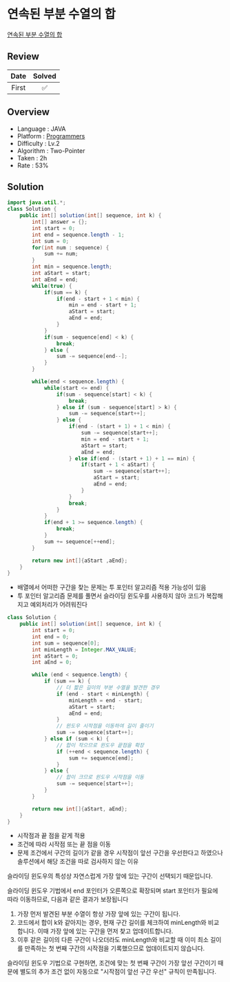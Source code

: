 # 연속된 부분 수열의 합

[연속된 부분 수열의 합](https://school.programmers.co.kr/learn/courses/30/lessons/178870)

## Review

| Date  | Solved |
| :---: | :----: |
| First |   ✅   |

## Overview

- Language : JAVA
- Platform : [Programmers](https://school.programmers.co.kr/learn/challenges)
- Difficulty : Lv.2
- Algorithm : Two-Pointer
- Taken : 2h
- Rate : 53%

## Solution

```JAVA
import java.util.*;
class Solution {
    public int[] solution(int[] sequence, int k) {
        int[] answer = {};
        int start = 0;
        int end = sequence.length - 1;
        int sum = 0;
        for(int num : sequence) {
            sum += num;
        }
        int min = sequence.length;
        int aStart = start;
        int aEnd = end;
        while(true) {
            if(sum == k) {
                if(end - start + 1 < min) {
                    min = end - start + 1;
                    aStart = start;
                    aEnd = end;
                }
            }
            if(sum - sequence[end] < k) {
                break;
            } else {
                sum -= sequence[end--];
            }
        }

        while(end < sequence.length) {
            while(start <= end) {
                if(sum - sequence[start] < k) {
                    break;
                } else if (sum - sequence[start] > k) {
                    sum -= sequence[start++];
                } else {
                    if(end - (start + 1) + 1 < min) {
                        sum -= sequence[start++];
                        min = end - start + 1;
                        aStart = start;
                        aEnd = end;
                    } else if(end - (start + 1) + 1 == min) {
                        if(start + 1 < aStart) {
                            sum -= sequence[start++];
                            aStart = start;
                            aEnd = end;
                        }
                    }
                    break;
                }
            }
            if(end + 1 >= sequence.length) {
                break;
            }
            sum += sequence[++end];
        }

        return new int[]{aStart ,aEnd};
    }
}
```

- 배열에서 어떠한 구간을 찾는 문제는 투 포인터 알고리즘 적용 가능성이 있음
- 투 포인터 알고리즘 문제를 풀면서 슬라이딩 윈도우를 사용하지 않아 코드가 복잡해지고 예외처리가 어려워진다

```JAVA
class Solution {
    public int[] solution(int[] sequence, int k) {
        int start = 0;
        int end = 0;
        int sum = sequence[0];
        int minLength = Integer.MAX_VALUE;
        int aStart = 0;
        int aEnd = 0;

        while (end < sequence.length) {
            if (sum == k) {
                // 더 짧은 길이의 부분 수열을 발견한 경우
                if (end - start < minLength) {
                    minLength = end - start;
                    aStart = start;
                    aEnd = end;
                }
                // 윈도우 시작점을 이동하여 길이 줄이기
                sum -= sequence[start++];
            } else if (sum < k) {
                // 합이 작으므로 윈도우 끝점을 확장
                if (++end < sequence.length) {
                    sum += sequence[end];
                }
            } else {
                // 합이 크므로 윈도우 시작점을 이동
                sum -= sequence[start++];
            }
        }

        return new int[]{aStart, aEnd};
    }
}

```

- 시작점과 끝 점을 같게 적용
- 조건에 따라 시작점 또는 끝 점을 이동
- 문제 조건에서 구간의 길이가 같을 경우 시작점이 앞선 구간을 우선한다고 하였으나 솔루션에서 해당 조건을 따로 검사하지 않는 이유

슬라이딩 윈도우의 특성상 자연스럽게 가장 앞에 있는 구간이 선택되기 때문입니다.

슬라이딩 윈도우 기법에서 end 포인터가 오른쪽으로 확장되며 start 포인터가 필요에 따라 이동하므로, 다음과 같은 결과가 보장됩니다

1. 가장 먼저 발견된 부분 수열이 항상 가장 앞에 있는 구간이 됩니다.
2. 코드에서 합이 k와 같아지는 경우, 현재 구간 길이를 체크하여 minLength와 비교합니다. 이때 가장 앞에 있는 구간을 먼저 찾고 업데이트합니다.
3. 이후 같은 길이의 다른 구간이 나오더라도 minLength와 비교할 때 이미 최소 길이를 만족하는 첫 번째 구간의 시작점을 기록했으므로 업데이트되지 않습니다.

슬라이딩 윈도우 기법으로 구현하면, 조건에 맞는 첫 번째 구간이 가장 앞선 구간이기 때문에 별도의 추가 조건 없이 자동으로 "시작점이 앞선 구간 우선" 규칙이 만족됩니다.
